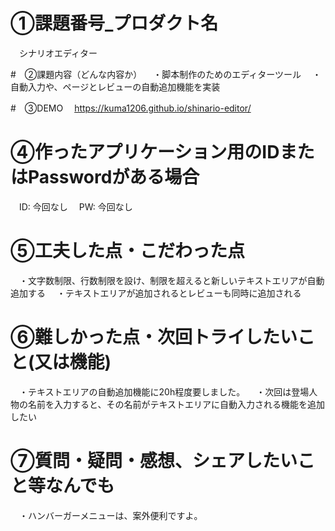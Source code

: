 # ①課題番号_プロダクト名
　シナリオエディター

#　②課題内容（どんな内容か）
　・脚本制作のためのエディターツール
　・自動入力や、ページとレビューの自動追加機能を実装

#　③DEMO
　https://kuma1206.github.io/shinario-editor/

# ④作ったアプリケーション用のIDまたはPasswordがある場合
　ID: 今回なし
　PW: 今回なし

# ⑤工夫した点・こだわった点
　・文字数制限、行数制限を設け、制限を超えると新しいテキストエリアが自動追加する
　・テキストエリアが追加されるとレビューも同時に追加される

# ⑥難しかった点・次回トライしたいこと(又は機能)
　・テキストエリアの自動追加機能に20h程度要しました。
　・次回は登場人物の名前を入力すると、その名前がテキストエリアに自動入力される機能を追加したい

# ⑦質問・疑問・感想、シェアしたいこと等なんでも
　・ハンバーガーメニューは、案外便利ですよ。
